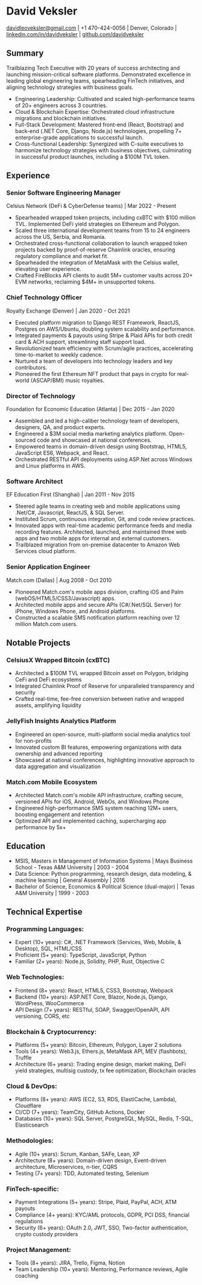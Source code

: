 # David Veksler

davidleoveksler@gmail.com | +1 470-424-0056 | Denver, Colorado | [linkedin.com/in/davidveksler](https://linkedin.com/in/davidveksler) | [github.com/davidveksler](https://github.com/davidveksler) 



## Summary

Trailblazing Tech Executive with 20 years of success architecting and launching mission-critical software platforms. Demonstrated excellence in leading global engineering teams, spearheading FinTech initiatives, and aligning technology strategies with business goals.

- Engineering Leadership: Cultivated and scaled high-performance teams of 20+ engineers across 3 countries.
- Cloud & Blockchain Expertise: Orchestrated cloud infrastructure migrations and blockchain initiatives.
- Full-Stack Development: Mastered front-end (React, Bootstrap) and back-end (.NET Core, Django, Node.js) technologies, propelling 7+ enterprise-grade applications to successful launch.
- Cross-functional Leadership: Synergized with C-suite executives to harmonize technology strategies with business objectives, culminating in successful product launches, including a $100M TVL token.

## Experience

### Senior Software Engineering Manager
Celsius Network (DeFi & CyberDefense teams) | Mar 2022 - Present

- Spearheaded wrapped token projects, including cxBTC with $100 million TVL. Implemented DeFi yield strategies on Ethereum and Polygon.
- Scaled three international development teams from 15 to 24 engineers across the US, Serbia, and Romania.
- Orchestrated cross-functional collaboration to launch wrapped token projects backed by proof-of-reserve Chainlink oracles, ensuring regulatory compliance and market fit.
- Spearheaded the integration of MetaMask with the Celsius wallet, elevating user experience.
- Crafted FireBlocks API clients to audit 5M+ customer vaults across 20+ EVM networks, reclaiming $4M+ in unsupported tokens.

### Chief Technology Officer
Royalty Exchange (Denver) | Jan 2020 - Oct 2021

- Executed platform migration to Django REST Framework, ReactJS, Postgres on AWS/Ubuntu, doubling system scalability and performance.
- Integrated payments & payouts using Stripe & Plaid APIs for both credit card & ACH support, streamlining staff support load.
- Revolutionized team efficiency with Scrum/agile practices, accelerating time-to-market to weekly cadence.
- Nurtured a team of developers into technology leaders and key contributors.
- Pioneered the first Ethereum NFT product that pays in crypto for real-world (ASCAP/BMI) music royalties.

### Director of Technology
Foundation for Economic Education (Atlanta) | Dec 2015 - Jan 2020

- Assembled and led a high-caliber technology team of developers, designers, QA, and product experts.
- Engineered a $3M social media marketing analytics platform. Open-sourced code and showcased at national conferences.
- Empowered teams in domain-driven design using Bootstrap, HTML5, JavaScript ES6, Webpack, and React.
- Orchestrated RESTful API deployments using ASP.Net across Windows and Linux platforms in AWS.

### Software Architect
EF Education First (Shanghai) | Jan 2011 - Nov 2015

- Steered agile teams in creating web and mobile applications using .Net/C#, Javascript, ReactJS, & SQL Server.
- Instituted Scrum, continuous integration, Git, and code review practices.
- Innovated apps with real-time academic performance feeds and media recording features. Architected, launched, and maintained three web apps and two mobile apps for internal and external customers.
- Trailblazed migration from on-premise datacenter to Amazon Web Services cloud platform.

### Senior Application Engineer
Match.com (Dallas) | Aug 2008 - Oct 2010

- Pioneered Match.com's mobile apps division, crafting iOS and Palm (webOS/HTML5/CSS3/Javascript) apps.
- Architected mobile apps and secure APIs (C#/.Net/SQL Server) for iPhone, Windows Phone, and Android platforms.
- Constructed a scalable SMS notification platform reaching over 12 million Match.com users.

## Notable Projects

### CelsiusX Wrapped Bitcoin (cxBTC)
- Architected a $100M TVL wrapped Bitcoin asset on Polygon, bridging CeFi and DeFi ecosystems
- Integrated Chainlink Proof of Reserve for unparalleled transparency and security
- Crafted real-time, fee-free conversion between native and wrapped assets, amplifying liquidity

### JellyFish Insights Analytics Platform
- Engineered an open-source, multi-platform social media analytics tool for non-profits
- Innovated custom BI features, empowering organizations with data ownership and advanced reporting
- Showcased at national conferences, highlighting innovative approach to data aggregation and visualization

### Match.com Mobile Ecosystem
- Architected Match.com's mobile API infrastructure, crafting secure, versioned APIs for iOS, Android, WebOs, and Windows Phone
- Engineered high-performance SMS system reaching 12M+ users, boosting engagement and retention
- Optimized API and implemented caching, supercharging app performance by 5x+

## Education

- MSIS, Masters in Management of Information Systems | Mays Business School - Texas A&M University | 2003 - 2004
- Data Science: Python programming, research design, data modeling, & machine learning | General Assembly | 2016
- Bachelor of Science, Economics & Political Science (dual-major) | Texas A&M University | 1999 - 2003

## Technical Expertise

### Programming Languages:
- Expert (10+ years): C#, .NET Framework (Services, Web, Mobile, & Desktop), SQL, HTML/CSS
- Proficient (5+ years): TypeScript, JavaScript, Python
- Familiar (2+ years): Node.js, Solidity, PHP, Rust, Objective C

### Web Technologies:
- Frontend (8+ years): React, HTML5, CSS3, Bootstrap, Webpack
- Backend (10+ years): ASP.NET Core, Blazor, Node.js, Django, WordPress, WooCommerce
- API Design (7+ years): RESTful, SOAP, Swagger/OpenAPI, API versioning, CORS, etc

### Blockchain & Cryptocurrency:
- Platforms (5+ years): Bitcoin, Ethereum, Polygon, Layer 2 solutions
- Tools (4+ years): Web3.js, Ethers.js, MetaMask API, MEV (flashbots), Truffle
- Architecture (6+ years): Trading engine design, market making, DeFi yield strategies, multisig custody, tx fee optimization, Blockchain oracles

### Cloud & DevOps:
- Platforms (8+ years): AWS (EC2, S3, RDS, ElastiCache, Lambda), Cloudflare
- CI/CD (7+ years): TeamCity, GitHub Actions, Docker
- Databases (10+ years): SQL Server, PostgreSQL, MySQL, Redis, T-SQL, Elasticsearch

### Methodologies:
- Agile (10+ years): Scrum, Kanban, SAFe, Lean, XP
- Architecture (8+ years): Domain-driven design, Event-driven architecture, Microservices, n-tier, CQRS
- Testing (7+ years): TDD, Automated testing, Selenium

### FinTech-specific:
- Payment Integrations (5+ years): Stripe, Plaid, PayPal, ACH, ATM payouts
- Compliance (4+ years): KYC/AML protocols, GDPR, PCI DSS, financial regulations
- Security (6+ years): OAuth 2.0, JWT, SSO, Two-factor authentication, crypto custody providers

### Project Management:
- Tools (8+ years): JIRA, Trello, Figma, Notion
- Team Leadership (10+ years): Mentoring, Performance reviews, Agile coaching